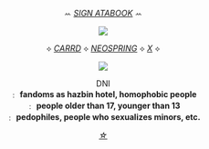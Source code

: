 <div align="center">
  
ꕀ [_SIGN ATABOOK_](https://fyolai.atabook.org) ꕀ

<div align="center">

![](https://komarev.com/ghpvc/?username=fyosig&color=c4ac7c&label=freaks
)

⟡ [_CARRD_](https://overquit.carrd.co) ⟡ [_NEOSPRING_](https://neospring.org/@vodkakiss) ⟡ [_X_](https://x.com/soulicie) ⟡

  </div>
<p align="center"><img src="https://github.com/user-attachments/assets/a19afe86-c8e4-48d2-88de-6ae896c0dc43">
<br> 
  
DNI <br>
﹕ **fandoms as hazbin hotel, homophobic people** <br>
﹕ **people older than 17, younger than 13** <br>
﹕ **pedophiles, people who sexualizes minors, etc.** <br>

[_☆_](https://doveis.straw.page)
